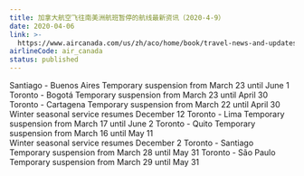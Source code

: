 ```yaml
---
title: 加拿大航空飞往南美洲航班暂停的航线最新资讯（2020-4-9）
date: 2020-04-06
link: >-
  https://www.aircanada.com/us/zh/aco/home/book/travel-news-and-updates/2020/china-travel.html#/south-america
airlineCode: air_canada
status: published
---
```

Santiago - Buenos Aires Temporary suspension from March 23 until June 1 Toronto - Bogotá Temporary suspension from March 23 until April 30 Toronto - Cartagena Temporary suspension from March 22 until April 30  
Winter seasonal service resumes December 12 Toronto - Lima Temporary suspension from March 17 until June 2 Toronto - Quito Temporary suspension from March 16 until May 11  
Winter seasonal service resumes December 2 Toronto - Santiago Temporary suspension from March 28 until May 31 Toronto - São Paulo Temporary suspension from March 29 until May 31